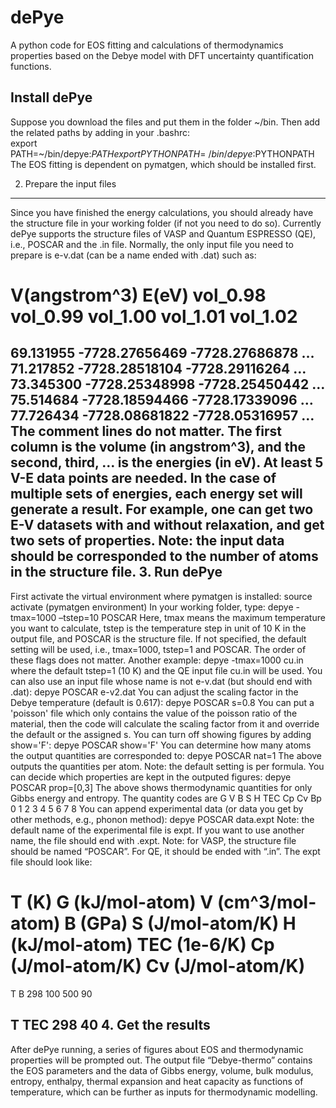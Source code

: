 # dePye
A python code for EOS fitting and calculations of thermodynamics properties based on the Debye model with DFT uncertainty quantification functions.

## Install dePye

Suppose you download the files and put them in the folder ~/bin. Then add the related paths by adding in your .bashrc:<br>
export PATH=~/bin/depye:$PATH
export PYTHONPATH=~/bin/depye:$PYTHONPATH<br>
The EOS fitting is dependent on pymatgen, which should be installed first.<br>

2.	Prepare the input files
---
Since you have finished the energy calculations, you should already have the structure file in your working folder (if not you need to do so). Currently dePye supports the structure files of VASP and Quantum ESPRESSO (QE), i.e., POSCAR and the .in file. 
Normally, the only input file you need to prepare is e-v.dat (can be a name ended with .dat) such as:
# V(angstrom^3) E(eV) vol_0.98 vol_0.99 vol_1.00 vol_1.01 vol_1.02

69.131955   -7728.27656469   -7728.27686878   …
71.217852   -7728.28518104   -7728.29116264   …
73.345300   -7728.25348998   -7728.25450442   …
75.514684   -7728.18594466   -7728.17339096   …
77.726434   -7728.08681822   -7728.05316957   …
The comment lines do not matter. The first column is the volume (in angstrom^3), and the second, third, … is the energies (in eV). At least 5 V-E data points are needed. In the case of multiple sets of energies, each energy set will generate a result. For example, one can get two E-V datasets with and without relaxation, and get two sets of properties.
Note: the input data should be corresponded to the number of atoms in the structure file. 
3.	Run dePye
---
First activate the virtual environment where pymatgen is installed:
source activate (pymatgen environment)
In your working folder, type:
depye -tmax=1000 –tstep=10 POSCAR
Here,  tmax means the maximum temperature you want to calculate, tstep is the temperature step in unit of 10 K in the output file, and POSCAR is the structure file. If not specified, the default setting will be used, i.e., tmax=1000, tstep=1 and POSCAR. The order of these flags does not matter. Another example:
depye -tmax=1000 cu.in
where the default tstep=1 (10 K) and the QE input file cu.in will be used.
You can also use an input file whose name is not e-v.dat (but should end with .dat):
depye POSCAR e-v2.dat
You can adjust the scaling factor in the Debye temperature (default is 0.617):
depye POSCAR s=0.8
You can put a 'poisson' file which only contains the value of the poisson ratio of the material, then the code will calculate the scaling factor from it and override the default or the assigned s.
You can turn off showing figures by adding show='F':
depye POSCAR show='F'
You can determine how many atoms the output quantities are corresponded to:
depye POSCAR nat=1 
The above outputs the quantities per atom.
Note: the default setting is per formula.
You can decide which properties are kept in the outputed figures:
depye POSCAR prop=[0,3]
The above shows thermodynamic quantities for only Gibbs energy and entropy. The quantity codes are
G V B S H TEC Cp Cv Bp
0 1 2 3 4  5  6  7  8
You can append experimental data (or data you get by other methods, e.g., phonon method):
depye POSCAR data.expt
Note: the default name of the experimental file is expt. If you want to use another name, the file should end with .expt. 
Note: for VASP, the structure file should be named “POSCAR”. For QE, it should be ended with “.in”. The expt file should look like:
# T (K) G (kJ/mol-atom) V (cm^3/mol-atom) B (GPa) S (J/mol-atom/K) H (kJ/mol-atom) TEC (1e-6/K) Cp (J/mol-atom/K) Cv (J/mol-atom/K)
T B
298 100
500  90

T TEC
298 40
4.	Get the results
---
After dePye running, a series of figures about EOS and thermodynamic properties will be prompted out.  The output file “Debye-thermo” contains the EOS parameters and the data of Gibbs energy, volume, bulk modulus, entropy, enthalpy, thermal expansion and heat capacity as functions of temperature, which can be further as inputs for thermodynamic modelling. 
